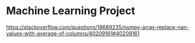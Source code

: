 # Machine Learning Project
 
https://stackoverflow.com/questions/18689235/numpy-array-replace-nan-values-with-average-of-columns/40209161#40209161
